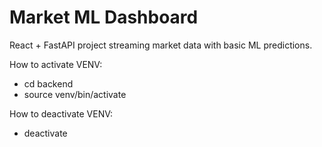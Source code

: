# Market ML Dashboard

React + FastAPI project streaming market data with basic ML predictions.



How to activate VENV:
- cd backend
- source venv/bin/activate

How to deactivate VENV:
- deactivate
